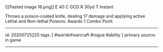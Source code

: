 ![[Pasted image 16.png]]
E 40
C GCD
R 30yd
T Instant

Throws a poison-coated knife, dealing 17 damage and applying active Lethal and Non-lethal Poisons.
Awards 1 Combo Point.

---

id: 20200725225
tags: [ #worldofwarcraft #rogue #ability ]
primary source: in game

---